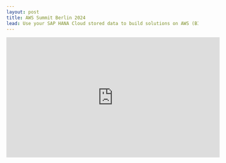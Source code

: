 ```yaml
---
layout: post
title: AWS Summit Berlin 2024
lead: Use your SAP HANA Cloud stored data to build solutions on AWS (BIZ301)
---
```


<iframe width="560" height="315" src="https://www.youtube.com/embed/Ky5DR_Yq85Q?si=RfyZd-c6wxZb8xeu" title="YouTube video player" frameborder="0" allow="accelerometer; autoplay; clipboard-write; encrypted-media; gyroscope; picture-in-picture; web-share" referrerpolicy="strict-origin-when-cross-origin" allowfullscreen></iframe>